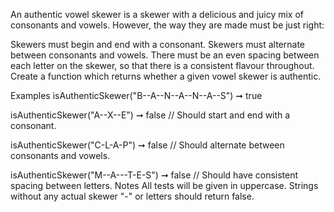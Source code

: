 An authentic vowel skewer is a skewer with a delicious and juicy mix of consonants and vowels. However, the way they are made must be just right:

Skewers must begin and end with a consonant.
Skewers must alternate between consonants and vowels.
There must be an even spacing between each letter on the skewer, so that there is a consistent flavour throughout.
Create a function which returns whether a given vowel skewer is authentic.

Examples
isAuthenticSkewer("B--A--N--A--N--A--S") ➞ true

isAuthenticSkewer("A--X--E") ➞ false
// Should start and end with a consonant.

isAuthenticSkewer("C-L-A-P") ➞ false
// Should alternate between consonants and vowels.

isAuthenticSkewer("M--A---T-E-S") ➞ false
// Should have consistent spacing between letters.
Notes
All tests will be given in uppercase.
Strings without any actual skewer "-" or letters should return false.